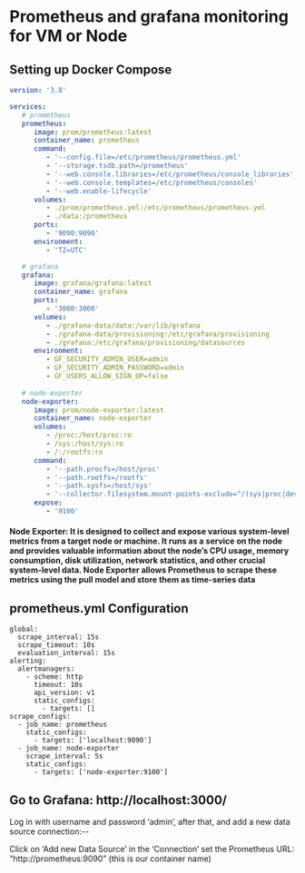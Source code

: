 # Prometheus and grafana monitoring for VM or Node

## Setting up Docker Compose

```yaml
version: '3.8'

services:
   # prometheus
   prometheus:
      image: prom/prometheus:latest
      container_name: prometheus
      command:
         - '--config.file=/etc/prometheus/prometheus.yml'
         - '--storage.tsdb.path=/prometheus'
         - '--web.console.libraries=/etc/prometheus/console_libraries'
         - '--web.console.templates=/etc/prometheus/consoles'
         - '--web.enable-lifecycle'
      volumes:
         - ./prom/prometheus.yml:/etc/prometheus/prometheus.yml
         - ./data:/prometheus
      ports:
         - '9090:9090'
      environment:
         - 'TZ=UTC'

   # grafana
   grafana:
      image: grafana/grafana:latest
      container_name: grafana
      ports:
         - '3000:3000'
      volumes:
         - ./grafana-data/data:/var/lib/grafana
         - ./grafana-data/provisioning:/etc/grafana/provisioning
         - ./grafana:/etc/grafana/provisioning/datasources
      environment:
         - GF_SECURITY_ADMIN_USER=admin
         - GF_SECURITY_ADMIN_PASSWORD=admin
         - GF_USERS_ALLOW_SIGN_UP=false
         
   # node-exporter
   node-exporter:
      image: prom/node-exporter:latest
      container_name: node-exporter
      volumes:
         - /proc:/host/proc:ro
         - /sys:/host/sys:ro
         - /:/rootfs:ro
      command:
         - '--path.procfs=/host/proc'
         - '--path.rootfs=/rootfs'
         - '--path.sysfs=/host/sys'
         - '--collector.filesystem.mount-points-exclude=^/(sys|proc|dev|host|etc)($$|/)'
      expose:
         - '9100'
```

#### Node Exporter: It is designed to collect and expose various system-level metrics from a target node or machine. It runs as a service on the node and provides valuable information about the node’s CPU usage, memory consumption, disk utilization, network statistics, and other crucial system-level data. Node Exporter allows Prometheus to scrape these metrics using the pull model and store them as time-series data

## prometheus.yml Configuration

```
global:
  scrape_interval: 15s
  scrape_timeout: 10s
  evaluation_interval: 15s
alerting:
  alertmanagers:
    - scheme: http
      timeout: 10s
      api_version: v1
      static_configs:
        - targets: []
scrape_configs:
  - job_name: prometheus
    static_configs:
      - targets: ['localhost:9090']
  - job_name: node-exporter
    scrape_interval: 5s
    static_configs:
      - targets: ['node-exporter:9100'] 
```

## Go to Grafana: http://localhost:3000/
Log in with username and password ‘admin’, after that, and add a new data source connection:--

Click on ‘Add new Data Source’ in the ‘Connection’ set the Prometheus URL: “http://prometheus:9090” (this is our container name)
